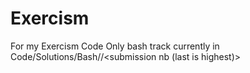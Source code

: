 # Exercism
For my Exercism Code
Only bash track currently
in Code/Solutions/Bash/<exercise>/<submission nb (last is highest)>
